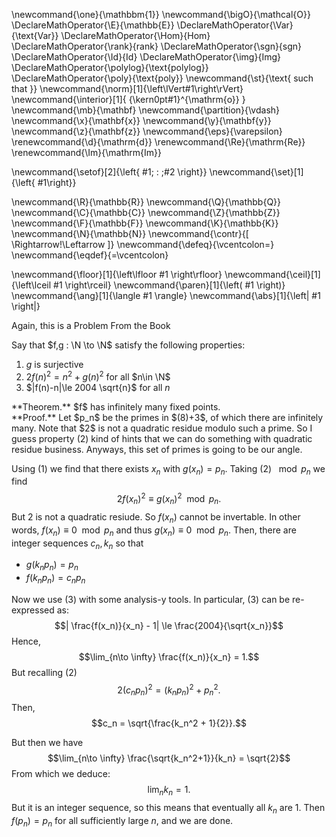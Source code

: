 \newcommand{\one}{\mathbbm{1}}
\newcommand{\bigO}{\mathcal{O}}
\DeclareMathOperator{\E}{\mathbb{E}}
\DeclareMathOperator{\Var}{\text{Var}}
\DeclareMathOperator{\Hom}{Hom}
\DeclareMathOperator{\rank}{rank}
\DeclareMathOperator{\sgn}{sgn}
\DeclareMathOperator{\Id}{Id}
\DeclareMathOperator{\img}{Img}
\DeclareMathOperator{\polylog}{\text{polylog}}
\DeclareMathOperator{\poly}{\text{poly}}
\newcommand{\st}{\text{ such that }}
\newcommand{\norm}[1]{\left\lVert#1\right\rVert}
\newcommand{\interior}[1]{ {\kern0pt#1}^{\mathrm{o}} }
\newcommand{\mb}{\mathbf}
\newcommand{\partition}{\vdash}
\newcommand{\x}{\mathbf{x}}
\newcommand{\y}{\mathbf{y}}
\newcommand{\z}{\mathbf{z}}
\newcommand{\eps}{\varepsilon}
\renewcommand{\d}{\mathrm{d}}
\renewcommand{\Re}{\mathrm{Re}}
\renewcommand{\Im}{\mathrm{Im}}

\newcommand{\setof}[2]{\left\{ #1\; : \;#2 \right\}}
\newcommand{\set}[1]{\left\{ #1\right\}}

\newcommand{\R}{\mathbb{R}}
\newcommand{\Q}{\mathbb{Q}}
\newcommand{\C}{\mathbb{C}}
\newcommand{\Z}{\mathbb{Z}}
\newcommand{\F}{\mathbb{F}}
\newcommand{\K}{\mathbb{K}}
\newcommand{\N}{\mathbb{N}}
\newcommand{\contr}{\[ \Rightarrow\!\Leftarrow \]}
\newcommand{\defeq}{\vcentcolon=}
\newcommand{\eqdef}{=\vcentcolon}

\newcommand{\floor}[1]{\left\lfloor #1 \right\rfloor}
\newcommand{\ceil}[1]{\left\lceil #1 \right\rceil}
\newcommand{\paren}[1]{\left( #1 \right)}
\newcommand{\ang}[1]{\langle #1 \rangle}
\newcommand{\abs}[1]{\left| #1 \right|}


Again, this is a Problem From the Book

Say that $f,g : \N \to \N$ satisfy the following properties:

1. $g$ is surjective
2. $2f(n)^2 = n^2  + g(n)^2$ for all  $n\in \N$
3.  $|f(n)-n|\le 2004 \sqrt{n}$ for all  $n$

<div class="thm envbox">**Theorem.**
$f$ has infinitely many fixed points.
</div>
<div class="pf envbox">**Proof.**
Let $p_n$ be the primes in  $(8)+3$, of which there are
infinitely many.
Note that $2$ is not a quadratic residue modulo such a prime.
So I guess property (2) kind of hints that we can do something
with quadratic residue business. Anyways, this set of primes is
going to be our angle.

Using (1) we find that there exists $x_n$ with $g(x_n)  = p_n$.
Taking (2) $\mod p_n$ we find
 $$2f(x_n)^2 \equiv g(x_n)^2 \mod p_n.$$
 But $2$ is not a quadratic resiude. So $f(x_n)$ cannot be
 invertable. In other words, $f(x_n) \equiv 0\mod p_n$ and thus
  $g(x_n) \equiv 0 \mod p_n$.
Then, there are integer sequences $c_n,k_n$ so that 

- $g(k_n p_n) = p_n$
- $f(k_n p_n) = c_n p_n$

Now we use (3) with some analysis-y tools.
In particular, (3) can be re-expressed as:
$$| \frac{f(x_n)}{x_n} - 1| \le \frac{2004}{\sqrt{x_n}}$$
Hence,
$$\lim_{n\to \infty} \frac{f(x_n)}{x_n} = 1.$$
But recalling (2)
$$2(c_np_n)^2  = (k_n p_n)^2 + p_n^2.$$
Then, 
$$c_n = \sqrt{\frac{k_n^2  + 1}{2}}.$$

But then we have
$$\lim_{n\to \infty} \frac{\sqrt{k_n^2+1}}{k_n} = \sqrt{2}$$
From which we deduce:
$$\lim_{n} k_n = 1.$$
But it is an integer sequence, so this means that eventually all
$k_n$ are $1$. Then $f(p_n) = p_n$ for all sufficiently large
$n$, and we are done.



</div>

